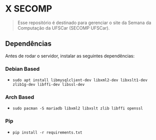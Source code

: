 # X SECOMP
> Esse repositório é destinado para gerenciar o site da Semana
> da Computação da UFSCar (SECOMP UFSCar).

## Dependências
Antes de rodar o servidor, instalar as seguintes dependências:
### Debian Based
- `sudo apt install libmysqlclient-dev libxml2-dev libxslt1-dev zlib1g-dev libffi-dev libssl-dev`
### Arch Based
- `sudo pacman -S mariadb libxml2 libxslt zlib libffi openssl`
### Pip
- `pip install -r requirements.txt`
